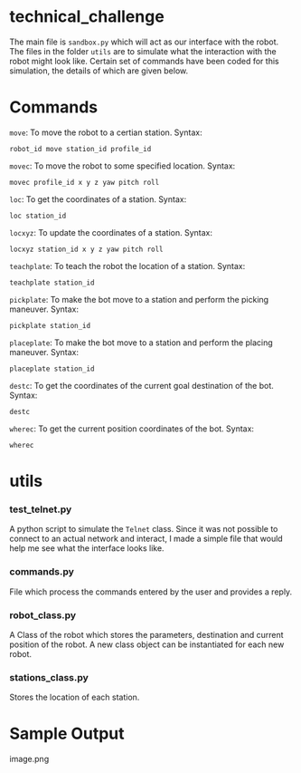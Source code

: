 # technical_challenge
The main file is `sandbox.py` which will act as our interface with the robot. The files in the folder `utils` are to simulate what the interaction with the robot might look like. Certain set of commands have been coded for this simulation, the details of which are given below.

# Commands

`move`:
To move the robot to a certian station.
Syntax:
```
robot_id move station_id profile_id
```

`movec`:
To move the robot to some specified location.
Syntax:
```
movec profile_id x y z yaw pitch roll
```

`loc`:
To get the coordinates of a station.
Syntax:
```
loc station_id
```

`locxyz`:
To update the coordinates of a station.
Syntax:
```
locxyz station_id x y z yaw pitch roll
```

`teachplate`:
To teach the robot the location of a station.
Syntax:
```
teachplate station_id
```

`pickplate`:
To make the bot move to a station and perform the picking maneuver.
Syntax:
```
pickplate station_id
```

`placeplate`:
To make the bot move to a station and perform the placing maneuver.
Syntax:
```
placeplate station_id
```

`destc`:
To get the coordinates of the current goal destination of the bot.
Syntax:
```
destc
```

`wherec`:
To get the current position coordinates of the bot.
Syntax:
```
wherec
```

# utils 

### test_telnet.py
A python script to simulate the `Telnet` class. Since it was not possible to connect to an actual network and interact, I made a simple file that would help me see what the interface looks like.

### commands.py
File which process the commands entered by the user and provides a reply.

### robot_class.py
A Class of the robot which stores the parameters, destination and current position of the robot. A new class object can be instantiated for each new robot.

### stations_class.py
Stores the location of each station.


# Sample Output

image.png


